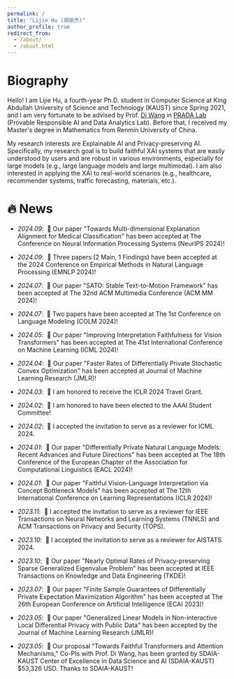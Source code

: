 ```yaml
---
permalink: /
title: "Lijie Hu (胡丽杰)"
author_profile: true
redirect_from: 
  - /about/
  - /about.html
---
```


# Biography

Hello! I am Lijie Hu, a fourth-year Ph.D. student in Computer Science at King Abdullah University of Science and Technology (KAUST) since Spring 2021, and I am very fortunate to be advised by Prof. <a href="https://shao3wangdi.github.io/">Di Wang</a> in <a href="https://pradalab1.github.io/">PRADA Lab</a> (Provable Responsible AI and Data Analytics Lab). Before that, I received my Master's degree in Mathematics from Renmin University of China.

My research interests are Explainable AI and Privacy-preserving AI. Specifically, my research goal is to build faithful XAI systems that are easily understood by users and are robust in various environments, especially for large models (e.g., large language models and large multimodal). I am also interested in applying the XAI to real-world scenarios (e.g., healthcare, recommender systems, traffic forecasting, materials, etc.). 

# 🔥 News
- *2024.09*: &nbsp;🎉 Our paper "Towards Multi-dimensional Explanation Alignment for Medical Classification" has been accepted at The Conference on Neural Information Processing Systems (NeurIPS 2024)!

- *2024.09*: &nbsp;🎉 Three papers (2 Main, 1 Findings) have been accepted at the 2024 Conference on Empirical Methods in Natural Language Processing (EMNLP 2024)!

- *2024.07*: &nbsp;🎉 Our paper "SATO: Stable Text-to-Motion Framework" has been accepted at The 32nd ACM Multimedia Conference (ACM MM 2024)!

- *2024.07*: &nbsp;🎉 Two papers have been accepted at The 1st Conference on Language Modeling (COLM 2024)!

- *2024.05*: &nbsp;🎉 Our paper "Improving Interpretation Faithfulness for Vision Transformers" has been accepted at The 41st International Conference on Machine Learning (ICML 2024)!

- *2024.04*: &nbsp;🎉 Our paper "Faster Rates of Differentially Private Stochastic Convex Optimization" has been accepted at Journal of Machine Learning Research (JMLR)!

- *2024.03*: &nbsp;🎉 I am honored to receive the ICLR 2024 Travel Grant.

- *2024.02*: &nbsp;🎉 I am honored to have been elected to the AAAI Student Committee!

- *2024.02*: &nbsp;🎉 I accepted the invitation to serve as a reviewer for ICML 2024.

- *2024.01*: &nbsp;🎉 Our paper "Differentially Private Natural Language Models: Recent Advances and Future Directions" has been accepted at The 18th Conference of the European Chapter of the Association for Computational Linguistics (EACL 2024)!

- *2024.01*: &nbsp;🎉 Our paper "Faithful Vision-Language Interpretation via Concept Bottleneck Models" has been accepted at The 12th International Conference on Learning Representations (ICLR 2024)!

- *2023.11*: &nbsp;🎉 I accepted the invitation to serve as a reviewer for IEEE Transactions on Neural Networks and Learning Systems (TNNLS) and ACM Transactions on Privacy and Security (TOPS).

- *2023.10*: &nbsp;🎉 I accepted the invitation to serve as a reviewer for AISTATS 2024.

- *2023.10*: &nbsp;🎉 Our paper "Nearly Optimal Rates of Privacy-preserving Sparse Generalized Eigenvalue Problem" has been accepted at IEEE Transactions on Knowledge and Data Engineering (TKDE)!

- *2023.07*: &nbsp;🎉 Our paper "Finite Sample Guarantees of Differentially Private Expectation Maximization Algorithm" has been accepted at The 26th European Conference on Artificial Intelligence (ECAI 2023)!

- *2023.05*: &nbsp;🎉 Our paper "Generalized Linear Models in Non-interactive Local Differential Privacy with Public Data" has been accepted by the Journal of Machine Learning Research (JMLR)!

- *2023.05*: &nbsp;🎉 Our proposal "Towards Faithful Transformers and Attention Mechanisms," Co-PIs with Prof. Di Wang, has been granted by SDAIA-KAUST Center of Excellence in Data Science and AI (SDAIA-KAUST) $53,326 USD. Thanks to SDAIA-KAUST!
